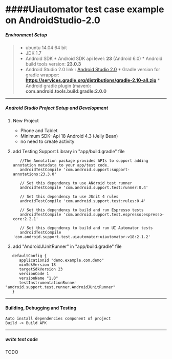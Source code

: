 ####Uiautomator test case example on AndroidStudio-2.0
====

##### Environment Setup

> * ubuntu 14.04 64 bit
> * JDK 1.7
> * Android SDK
    * Android SDK api level: **23** (Android 6.0)
    * Android build tools version: **23.0.3**
> *	Android Studio 2.0 link : [Android Studio 2.0](http://developer.android.com/intl/zh-cn/tools/studio/index.html)
    * Gradle version for gradle wrapper: **https://services.gradle.org/distributions/gradle-2.10-all.zip**
    * Android gradle plugin (maven): **com.android.tools.build:gradle:2.0.0**
    
----
##### Android Studio Project Setup and Development
1. New Project
    * Phone and Tablet
    * Minimum SDK: Api 18 Android 4.3 (Jelly Bean)
    * no need to create activity
    
2. add Testing Support Library in "app/build.gradle" file   
   ```
      //The Annotation package provides APIs to support adding annotation metadata to your app/test code.
      androidTestCompile 'com.android.support:support-annotations:23.3.0'
         
      // Set this dependency to use ANdroid test runner
      androidTestCompile 'com.android.support.test:runner:0.4'
      
      // Set this dependency to use JUnit 4 rules
      androidTestCompile 'com.android.support.test:rules:0.4'
      
      // Set this dependency to build and run Espresso tests
      androidTestCompile 'com.android.support.test.espresso:espresso-core:2.2.1'
      
      // Set this dependency to build and run UI Automator tests
      androidTestCompile 'com.android.support.test.uiautomator:uiautomator-v18:2.1.2'
   ```
3. add "AndroidJUnitRunner" in "app/build.gradle" file   
```
   defaultConfig {   
      applicationId "demo.example.com.demo"  
      minSdkVersion 18  
      targetSdkVersion 23  
      versionCode 1  
      versionName "1.0" 
      testInstrumentationRunner "android.support.test.runner.AndroidJUnitRunner" 
   }  
```

----
#### Building, Debugging and Testing

    Auto install dependencies component of project
    Build -> Build APK

----
##### write test code
TODO
